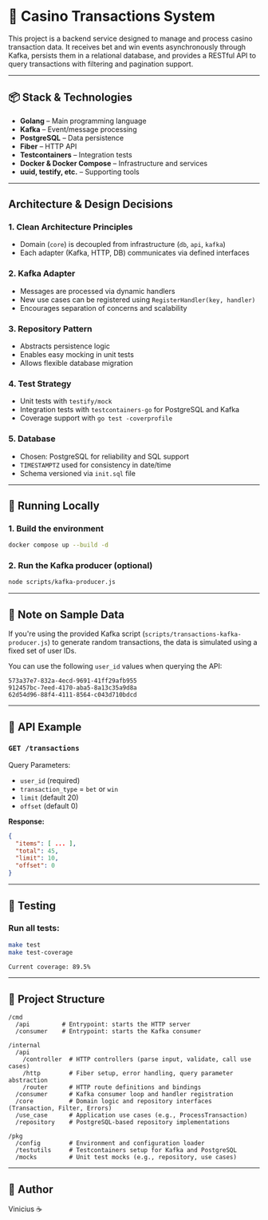 # 🎰 Casino Transactions System

This project is a backend service designed to manage and process casino transaction data. It receives bet and win events asynchronously through Kafka, persists them in a relational database, and provides a RESTful API to query transactions with filtering and pagination support.

---

## 📦 Stack & Technologies

- **Golang** – Main programming language
- **Kafka** – Event/message processing
- **PostgreSQL** – Data persistence
- **Fiber** – HTTP API
- **Testcontainers** – Integration tests
- **Docker & Docker Compose** – Infrastructure and services
- **uuid, testify, etc.** – Supporting tools

---

## Architecture & Design Decisions

### 1. **Clean Architecture Principles**
- Domain (`core`) is decoupled from infrastructure (`db`, `api`, `kafka`)
- Each adapter (Kafka, HTTP, DB) communicates via defined interfaces

### 2. **Kafka Adapter**
- Messages are processed via dynamic handlers
- New use cases can be registered using `RegisterHandler(key, handler)`
- Encourages separation of concerns and scalability

### 3. **Repository Pattern**
- Abstracts persistence logic
- Enables easy mocking in unit tests
- Allows flexible database migration

### 4. **Test Strategy**
- Unit tests with `testify/mock`
- Integration tests with `testcontainers-go` for PostgreSQL and Kafka
- Coverage support with `go test -coverprofile`

### 5. **Database**
- Chosen: PostgreSQL for reliability and SQL support
- `TIMESTAMPTZ` used for consistency in date/time
- Schema versioned via `init.sql` file

---

## 🧪 Running Locally

### 1. Build the environment

```bash
docker compose up --build -d
```

### 2. Run the Kafka producer (optional)

```bash
node scripts/kafka-producer.js
```

---

## 🔄 Note on Sample Data

If you're using the provided Kafka script (`scripts/transactions-kafka-producer.js`) to generate random transactions, the data is simulated using a fixed set of user IDs.

You can use the following `user_id` values when querying the API:

```
573a37e7-832a-4ecd-9691-41ff29afb955
912457bc-7eed-4170-aba5-8a13c35a9d8a
62d54d96-88f4-4111-8564-c043d710bdcd
```


---

## 🔎 API Example

### `GET /transactions`

Query Parameters:
- `user_id` (required)
- `transaction_type` = `bet` or `win`
- `limit` (default 20)
- `offset` (default 0)

**Response:**

```json
{
  "items": [ ... ],
  "total": 45,
  "limit": 10,
  "offset": 0
}
```

---

## 🧪 Testing

### Run all tests:

```bash
make test
make test-coverage

Current coverage: 89.5%
```

---

## 📁 Project Structure

```
/cmd
  /api         # Entrypoint: starts the HTTP server
  /consumer    # Entrypoint: starts the Kafka consumer

/internal
  /api
    /controller  # HTTP controllers (parse input, validate, call use cases)
    /http        # Fiber setup, error handling, query parameter abstraction
    /router      # HTTP route definitions and bindings
  /consumer      # Kafka consumer loop and handler registration
  /core          # Domain logic and repository interfaces (Transaction, Filter, Errors)
  /use_case      # Application use cases (e.g., ProcessTransaction)
  /repository    # PostgreSQL-based repository implementations

/pkg
  /config        # Environment and configuration loader
  /testutils     # Testcontainers setup for Kafka and PostgreSQL
  /mocks         # Unit test mocks (e.g., repository, use cases)
```




---

## 🙌 Author
Vinicius ☕